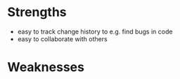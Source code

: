# Strengths

- easy to track change history to e.g. find bugs in code
- easy to collaborate with others

# Weaknesses
